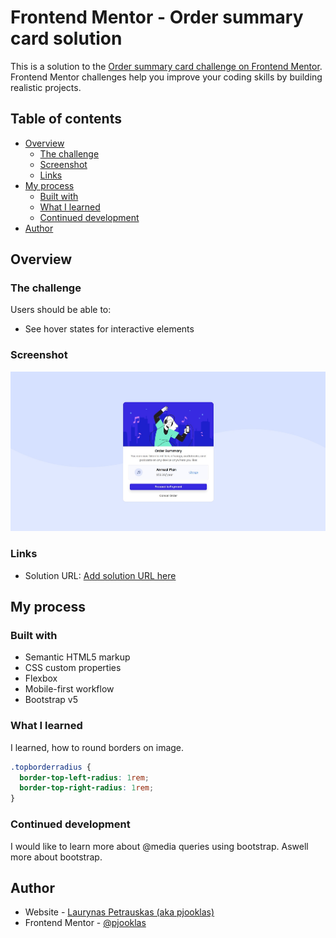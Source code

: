 # Frontend Mentor - Order summary card solution

This is a solution to the [Order summary card challenge on Frontend Mentor](https://www.frontendmentor.io/challenges/order-summary-component-QlPmajDUj). Frontend Mentor challenges help you improve your coding skills by building realistic projects. 

## Table of contents

- [Overview](#overview)
  - [The challenge](#the-challenge)
  - [Screenshot](#screenshot)
  - [Links](#links)
- [My process](#my-process)
  - [Built with](#built-with)
  - [What I learned](#what-i-learned)
  - [Continued development](#continued-development)
- [Author](#author)

## Overview

### The challenge

Users should be able to:

- See hover states for interactive elements

### Screenshot

![](./images/screenshot.jpg)


### Links

- Solution URL: [Add solution URL here](https://github.com/pjooklas/order-summary-component-main)

## My process

### Built with

- Semantic HTML5 markup
- CSS custom properties
- Flexbox
- Mobile-first workflow
- Bootstrap v5

### What I learned

I learned, how to round borders on image.

```css
.topborderradius {
  border-top-left-radius: 1rem;
  border-top-right-radius: 1rem;
}
```

### Continued development

I would like to learn more about @media queries using bootstrap. Aswell more about bootstrap. 

## Author

- Website - [Laurynas Petrauskas (aka pjooklas)](https://github.com/pjooklas)
- Frontend Mentor - [@pjooklas](https://www.frontendmentor.io/profile/pjooklas)
